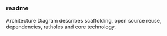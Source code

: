 ### readme

Architecture Diagram describes scaffolding, open source reuse, dependencies, ratholes and core technology.
